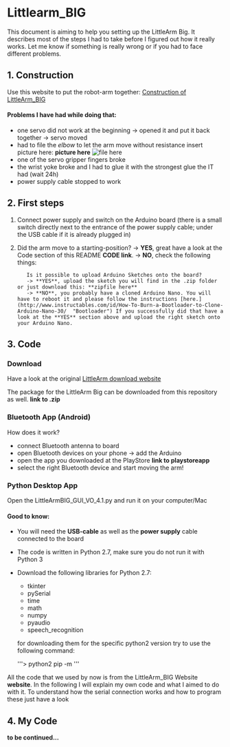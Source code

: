 # Littlearm_BIG

This document is aiming to help you setting up the LittleArm Big. It describes most of the steps I had to take before I figured out how it really works. Let me know if something is really wrong or if you had to face different problems.

## 1. Construction ##

Use this website to put the robot-arm together:
[Construction of LittleArm_BIG](http://www.instructables.com/id/LittleArm-Big/  "Construction of LittleArm_BIG")

#### Problems I have had while doing that: ####
* one servo did not work at the beginning -> opened it and put it back together -> servo moved
* had to file the *elbow* to let the arm move without resistance
insert picture here: **picture here** ![file here](/path/img.jpg "elbow")
* one of the servo gripper fingers broke
* the wrist yoke broke and I had to glue it with the strongest glue the IT had (wait 24h)
* power supply cable stopped to work

## 2. First steps ##
1. Connect power supply and switch on the Arduino board (there is a small switch directly next to the entrance of the power supply cable; under the USB cable if it is already plugged in)
2. Did the arm move to a starting-position?
      -> **YES**, great have a look at the Code section of this README **CODE link**.
      -> **NO**, check the following things:

          Is it possible to upload Arduino Sketches onto the board?
          -> **YES**, upload the sketch you will find in the .zip folder or just download this: **zipfile here**
          -> **NO**, you probably have a cloned Arduino Nano. You will have to reboot it and please follow the instructions [here.](http://www.instructables.com/id/How-To-Burn-a-Bootloader-to-Clone-Arduino-Nano-30/  "Bootloader") If you successfully did that have a look at the **YES** section above and upload the right sketch onto your Arduino Nano.

## 3. Code ##

### Download ##
Have a look at the original [LittleArm download website](https://www.littlearmrobot.com/downloads.html  "Downloads")

The package for the LittleArm Big can be downloaded from this repository as well. **link to .zip**

### Bluetooth App (Android) ###

How does it work?
* connect Bluetooth antenna to board
* open Bluetooth devices on your phone -> add the Arduino
* open the app you downloaded at the PlayStore **link to playstoreapp**
* select the right Bluetooth device and start moving the arm!

### Python Desktop App ###
Open the LittleArmBIG_GUI_VO_4.1.py and run it on your computer/Mac

#### Good to know: ####
* You will need the **USB-cable** as well as the **power supply** cable connected to the board
* The code is written in Python 2.7, make sure you do not run it with Python 3
* Download the following libraries for Python 2.7:
    * tkinter
    * pySerial
    * time
    * math
    * numpy
    * pyaudio
    * speech_recognition

  for downloading them for the specific python2 version try to use the following command:

  '''> python2 pip -m <libary>'''


All the code that we used by now is from the LittleArm_BIG Website **website**. In the following I will explain my own code and what I aimed to do with it. To understand how the serial connection works and how to program these just have a look 

## 4. My Code ##
**to be continued...**
